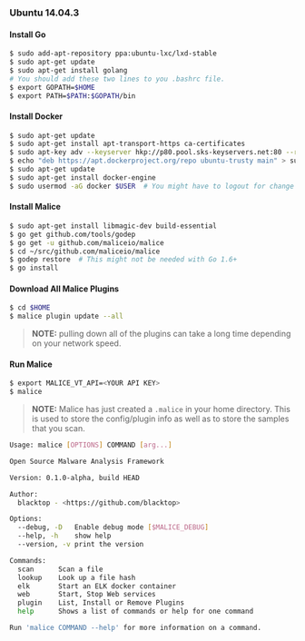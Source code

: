 ### Ubuntu 14.04.3

#### Install Go
```bash
$ sudo add-apt-repository ppa:ubuntu-lxc/lxd-stable
$ sudo apt-get update
$ sudo apt-get install golang
# You should add these two lines to you .bashrc file.
$ export GOPATH=$HOME  
$ export PATH=$PATH:$GOPATH/bin
```
#### Install Docker
```bash
$ sudo apt-get update
$ sudo apt-get install apt-transport-https ca-certificates
$ sudo apt-key adv --keyserver hkp://p80.pool.sks-keyservers.net:80 --recv-keys 58118E89F3A912897C070ADBF76221572C52609D
$ echo "deb https://apt.dockerproject.org/repo ubuntu-trusty main" > sudo tee -a /etc/apt/sources.list.d/docker.list
$ sudo apt-get update
$ sudo apt-get install docker-engine
$ sudo usermod -aG docker $USER  # You might have to logout for change to take effect
```
#### Install Malice
```bash
$ sudo apt-get install libmagic-dev build-essential
$ go get github.com/tools/godep
$ go get -u github.com/maliceio/malice
$ cd ~/src/github.com/maliceio/malice
$ godep restore  # This might not be needed with Go 1.6+
$ go install
```
#### Download All Malice Plugins
```bash
$ cd $HOME
$ malice plugin update --all
```
> **NOTE:** pulling down all of the plugins can take a long time depending on your network speed.

#### Run Malice
```bash
$ export MALICE_VT_API=<YOUR API KEY>
$ malice
```
> **NOTE:** Malice has just created a `.malice` in your home directory.  This is used to store the config/plugin info as well as to store the samples that you scan.

```bash
Usage: malice [OPTIONS] COMMAND [arg...]

Open Source Malware Analysis Framework

Version: 0.1.0-alpha, build HEAD

Author:
  blacktop - <https://github.com/blacktop>

Options:
  --debug, -D	Enable debug mode [$MALICE_DEBUG]
  --help, -h	show help
  --version, -v	print the version

Commands:
  scan		Scan a file
  lookup	Look up a file hash
  elk		Start an ELK docker container
  web		Start, Stop Web services
  plugin	List, Install or Remove Plugins
  help		Shows a list of commands or help for one command

Run 'malice COMMAND --help' for more information on a command.
```
